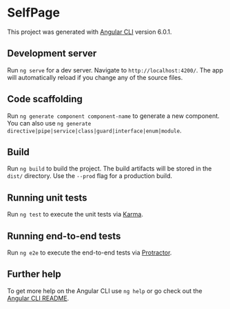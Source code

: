 # SelfPage

This project was generated with [Angular CLI](https://github.com/angular/angular-cli) version 6.0.1.

## Development server

Run `ng serve` for a dev server. Navigate to `http://localhost:4200/`. The app will automatically reload if you change any of the source files.

## Code scaffolding

Run `ng generate component component-name` to generate a new component. You can also use `ng generate directive|pipe|service|class|guard|interface|enum|module`.

## Build

Run `ng build` to build the project. The build artifacts will be stored in the `dist/` directory. Use the `--prod` flag for a production build.

## Running unit tests

Run `ng test` to execute the unit tests via [Karma](https://karma-runner.github.io).

## Running end-to-end tests

Run `ng e2e` to execute the end-to-end tests via [Protractor](http://www.protractortest.org/).

## Further help

To get more help on the Angular CLI use `ng help` or go check out the [Angular CLI README](https://github.com/angular/angular-cli/blob/master/README.md).

<!-- for changes that effect the site:
ng build --prod --output-path docs --base-href self-page
copy docs/index.html, paste and rname to docs/404.html
git add . 
git commit -m ""
git push
go to settings, change routing to www.calebricketts.net
cmd: git fetch
git pull
make sure changes are pushed to site

for any other changes (like readme): 
git add ., git commit -m "", git push

https://github.com/angular/angular-cli/wiki/stories-github-pages
-->

